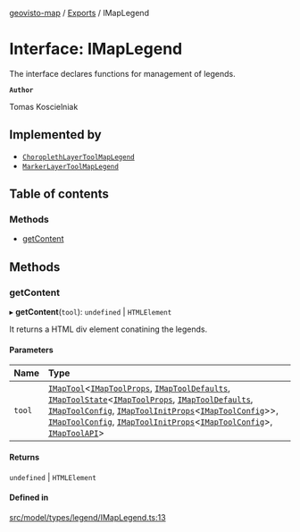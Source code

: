 [geovisto-map](../README.md) / [Exports](../modules.md) / IMapLegend

# Interface: IMapLegend

The interface declares functions for management of legends.

**`Author`**

Tomas Koscielniak

## Implemented by

- [`ChoroplethLayerToolMapLegend`](../classes/ChoroplethLayerToolMapLegend.md)
- [`MarkerLayerToolMapLegend`](../classes/MarkerLayerToolMapLegend.md)

## Table of contents

### Methods

- [getContent](IMapLegend.md#getcontent)

## Methods

### getContent

▸ **getContent**(`tool`): `undefined` \| `HTMLElement`

It returns a HTML div element conatining the legends.

#### Parameters

| Name | Type |
| :------ | :------ |
| `tool` | [`IMapTool`](IMapTool.md)\<[`IMapToolProps`](../modules.md#imaptoolprops), [`IMapToolDefaults`](IMapToolDefaults.md), [`IMapToolState`](IMapToolState.md)\<[`IMapToolProps`](../modules.md#imaptoolprops), [`IMapToolDefaults`](IMapToolDefaults.md), [`IMapToolConfig`](../modules.md#imaptoolconfig), [`IMapToolInitProps`](../modules.md#imaptoolinitprops)\<[`IMapToolConfig`](../modules.md#imaptoolconfig)\>\>, [`IMapToolConfig`](../modules.md#imaptoolconfig), [`IMapToolInitProps`](../modules.md#imaptoolinitprops)\<[`IMapToolConfig`](../modules.md#imaptoolconfig)\>, [`IMapToolAPI`](../modules.md#imaptoolapi)\> |

#### Returns

`undefined` \| `HTMLElement`

#### Defined in

[src/model/types/legend/IMapLegend.ts:13](https://github.com/geovisto/geovisto-map/blob/e22d774889dbc28cc1ec62933ecf6bab6690f172/src/model/types/legend/IMapLegend.ts#L13)
